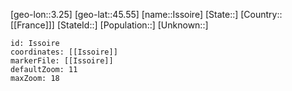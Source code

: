 ﻿---
location: [45.55,3.25]
mapzoom: [7,12] 
mapmarker: city 
type: City
tags:
- geo/City


SpocWebEntityId: 31138
isDeleted: false
confidential: public

---
[geo-lon::3.25]
[geo-lat::45.55]
[name::Issoire]
[State::]
[Country::[[France]]]
[StateId::]
[Population::]
[Unknown::]


```leaflet
id: Issoire
coordinates: [[Issoire]]
markerFile: [[Issoire]]
defaultZoom: 11 
maxZoom: 18
```
